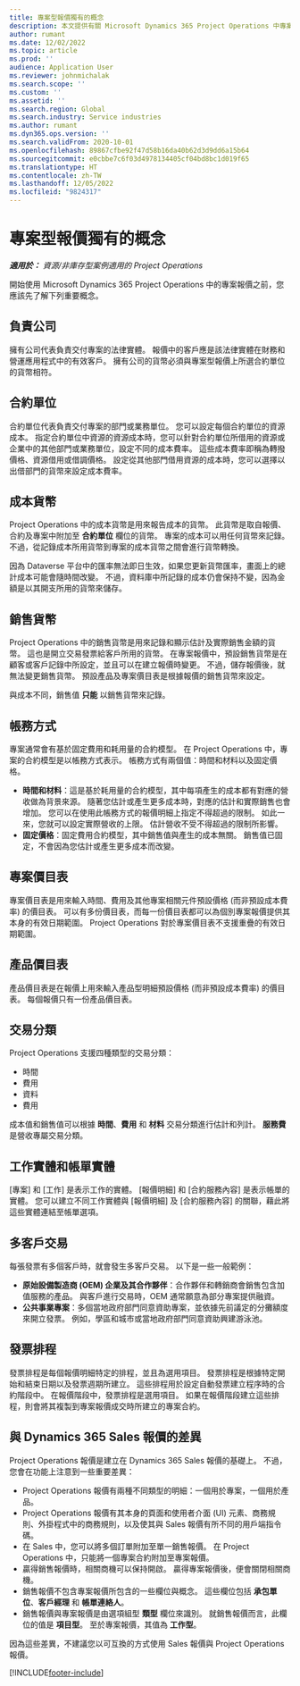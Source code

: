 ```yaml
---
title: 專案型報價獨有的概念
description: 本文提供有關 Microsoft Dynamics 365 Project Operations 中專案報價的資訊。
author: rumant
ms.date: 12/02/2022
ms.topic: article
ms.prod: ''
audience: Application User
ms.reviewer: johnmichalak
ms.search.scope: ''
ms.custom: ''
ms.assetid: ''
ms.search.region: Global
ms.search.industry: Service industries
ms.author: rumant
ms.dyn365.ops.version: ''
ms.search.validFrom: 2020-10-01
ms.openlocfilehash: 89867cfbe92f47d58b16da40b62d3d9dd6a15b64
ms.sourcegitcommit: e0cbbe7c6f03d4978134405cf04bd8bc1d019f65
ms.translationtype: HT
ms.contentlocale: zh-TW
ms.lasthandoff: 12/05/2022
ms.locfileid: "9824317"
---
```

# <a name="concepts-unique-to-project-based-quotes"></a>專案型報價獨有的概念

_**適用於：** 資源/非庫存型案例適用的 Project Operations_

開始使用 Microsoft Dynamics 365 Project Operations 中的專案報價之前，您應該先了解下列重要概念。

## <a name="owning-company"></a>負責公司

擁有公司代表負責交付專案的法律實體。 報價中的客戶應是該法律實體在財務和營運應用程式中的有效客戶。 擁有公司的貨幣必須與專案型報價上所選合約單位的貨幣相符。

## <a name="contracting-unit"></a>合約單位

合約單位代表負責交付專案的部門或業務單位。 您可以設定每個合約單位的資源成本。 指定合約單位中資源的資源成本時，您可以針對合約單位所借用的資源或企業中的其他部門或業務單位，設定不同的成本費率。 這些成本費率即稱為轉撥價格、資源借用或借調價格。 設定從其他部門借用資源的成本時，您可以選擇以出借部門的貨幣來設定成本費率。

## <a name="cost-currency"></a>成本貨幣

Project Operations 中的成本貨幣是用來報告成本的貨幣。 此貨幣是取自報價、合約及專案中附加至 **合約單位** 欄位的貨幣。 專案的成本可以用任何貨幣來記錄。 不過，從記錄成本所用貨幣到專案的成本貨幣之間會進行貨幣轉換。

因為 Dataverse 平台中的匯率無法即日生效，如果您更新貨幣匯率，畫面上的總計成本可能會隨時間改變。 不過，資料庫中所記錄的成本仍會保持不變，因為金額是以其開支所用的貨幣來儲存。

## <a name="sales-currency"></a>銷售貨幣

Project Operations 中的銷售貨幣是用來記錄和顯示估計及實際銷售金額的貨幣。 這也是開立交易發票給客戶所用的貨幣。 在專案報價中，預設銷售貨幣是在顧客或客戶記錄中所設定，並且可以在建立報價時變更。 不過，儲存報價後，就無法變更銷售貨幣。 預設產品及專案價目表是根據報價的銷售貨幣來設定。

與成本不同，銷售值 **只能** 以銷售貨幣來記錄。

## <a name="billing-method"></a>帳務方式

專案通常會有基於固定費用和耗用量的合約模型。 在 Project Operations 中，專案的合約模型是以帳務方式表示。 帳務方式有兩個值：時間和材料以及固定價格。

- **時間和材料**：這是基於耗用量的合約模型，其中每項產生的成本都有對應的營收做為背景來源。 隨著您估計或產生更多成本時，對應的估計和實際銷售也會增加。 您可以在使用此帳務方式的報價明細上指定不得超過的限制。 如此一來，您就可以設定實際營收的上限。 估計營收不受不得超過的限制所影響。
- **固定價格**：固定費用合約模型，其中銷售值與產生的成本無關。 銷售值已固定，不會因為您估計或產生更多成本而改變。

## <a name="project-price-lists"></a>專案價目表

專案價目表是用來輸入時間、費用及其他專案相關元件預設價格 (而非預設成本費率) 的價目表。 可以有多份價目表，而每一份價目表都可以為個別專案報價提供其本身的有效日期範圍。 Project Operations 對於專案價目表不支援重疊的有效日期範圍。

## <a name="product-price-lists"></a>產品價目表

產品價目表是在報價上用來輸入產品型明細預設價格 (而非預設成本費率) 的價目表。 每個報價只有一份產品價目表。

## <a name="transaction-classes"></a>交易分類

Project Operations 支援四種類型的交易分類：

- 時間
- 費用
- 資料
- 費用

成本值和銷售值可以根據 **時間**、**費用** 和 **材料** 交易分類進行估計和列計。 **服務費** 是營收專屬交易分類。

## <a name="work-entities-and-billing-entities"></a>工作實體和帳單實體

[專案] 和 [工作] 是表示工作的實體。 [報價明細] 和 [合約服務內容] 是表示帳單的實體。 您可以建立不同工作實體與 [報價明細] 及 [合約服務內容] 的關聯，藉此將這些實體連結至帳單選項。

## <a name="multi-customer-deals"></a>多客戶交易

每張發票有多個客戶時，就會發生多客戶交易。 以下是一些一般範例：

- **原始設備製造商 (OEM) 企業及其合作夥伴**：合作夥伴和轉銷商會銷售包含加值服務的產品。 與客戶進行交易時，OEM 通常願意為部分專案提供融資。
- **公共事業專案**：多個當地政府部門同意資助專案，並依據先前議定的分攤額度來開立發票。 例如，學區和城市或當地政府部門同意資助興建游泳池。

## <a name="invoice-schedules"></a>發票排程

發票排程是每個報價明細特定的排程，並且為選用項目。 發票排程是根據特定開始和結束日期以及發票週期所建立。 這些排程用於設定自動發票建立程序時的合約階段中。 在報價階段中，發票排程是選用項目。 如果在報價階段建立這些排程，則會將其複製到專案報價成交時所建立的專案合約。

## <a name="differences-from-dynamics-365-sales-quotes"></a>與 Dynamics 365 Sales 報價的差異

Project Operations 報價是建立在 Dynamics 365 Sales 報價的基礎上。 不過，您會在功能上注意到一些重要差異：

- Project Operations 報價有兩種不同類型的明細：一個用於專案，一個用於產品。
- Project Operations 報價有其本身的頁面和使用者介面 (UI) 元素、商務規則、外掛程式中的商務規則，以及使其與 Sales 報價有所不同的用戶端指令碼。
- 在 Sales 中，您可以將多個訂單附加至單一銷售報價。 在 Project Operations 中，只能將一個專案合約附加至專案報價。
- 贏得銷售報價時，相關商機可以保持開啟。 贏得專案報價後，便會關閉相關商機。
- 銷售報價不包含專案報價所包含的一些欄位與概念。 這些欄位包括 **承包單位**、**客戶經理** 和 **帳單連絡人**。
- 銷售報價與專案報價是由選項組型 **類型** 欄位來識別。 就銷售報價而言，此欄位的值是 **項目型**。 至於專案報價，其值為 **工作型**。

因為這些差異，不建議您以可互換的方式使用 Sales 報價與 Project Operations 報價。

[!INCLUDE[footer-include](../includes/footer-banner.md)]
